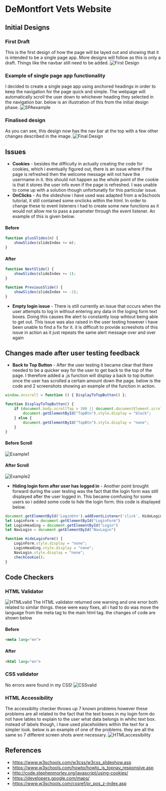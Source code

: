# DeMontfort Vets Website

## Initial Designs
### First Draft
This is the first design of how the page will be layed out and showing that it is intended to be a single page app. More designs will follow as this is only a draft.
Things like the navbar still need to be added.
![First Design](Images/InitialDesign.JPG)

### Example of single page app functionality
I decided to create a single page app using anchored headings in order to keep the navigation for the page quick and simple. The webpage will automatically scroll the user down to whichever heading they selected in the navigation bar.
below is an illustration of this from the initial design phase.
![SPAexample](Images/SPAexample.JPG)


### Finalised design
As you can see, this design now has the nav bar at the top with a few other changes described in the image.
![Final Design](Images/FinalDesign.JPG)

## Issues
- **Cookies** - besides the difficulty in actually creating the code for cookies, which i eventually figured out, there is an issue where if the page is refreshed
then the welcome message will not have the userrname in it. this should not happen as the whole point of the cookie is that it stores the user info even if the page is refreshed. 
I was unable to come up with a solution though unfortunatly for this particular issue.
- **OnClicks** - As the slideshow i have used was adapted from a w3schools tutorial, it still contained some onclicks within the html. 
In order to change these to event listeners i had to create some new functions as it would not allow me to pass a parameter through the event listener. 
An example of this is given below.
#### Before
```javascript
function plusSlides(n) {
	showSlides(slideIndex += n);
}
```
#### After
```javascript
function NextSlide() {
    showSlides(slideIndex += 1);
}

function PreviousSlide() {
    showSlides(slideIndex += -1);
}
```

- **Empty login issue** - There is still currently an issue that occurs when the user attempts to log in without entering any data in the loging form text boxes.
Doing this causes the alert to constantly loop wihtout being able to get out. 
This issue was also raised in the user testing however i have been unable to find a fix for it. 
it is difficult to provide screeshots of this issue in action as it just repeats the same alert message over and over again

## Changes made after user testing feedback
- **Back to Top Button** - After the user testing it became clear that there needed to be a quicker way for the user to get back to the top of the page.
I therefore added a .js function will display a back to top button once the user has scrolled a certain amount down the page. 
below is the code and 2 screenshots showing an example of the function in action.
```javascript
window.onscroll = function () { DisplayToTopButton() };

function DisplayToTopButton() {
    if (document.body.scrollTop > 300 || document.documentElement.scrollTop > 300) {
        document.getElementById("TopBtn").style.display = "block";
    } else {
        document.getElementById("TopBtn").style.display = "none";
    }
}
```
#### Before Scroll
![Example1](Images/BacktoTopExample1.JPG)
#### After Scroll
![Example2](Images/BacktoTopExample2.JPG)

- **Hiding login form after user has logged in** - Another point brought forward during the user testing was the fact that the login form was still displayed after the user logged in.
This became comfusing for some users so i added some code to hde the login form. this code is displayed below.
```javascript
document.getElementById('Loginbtn').addEventListener('click', HideLoginForm)
let LoginForm = document.getElementById("LoginForm")
let LoginHeading = document.getElementById("Login")
let NavLogin = document.getElementById("NavLogin")

function HideLoginForm() {
    LoginForm.style.display = "none";
    LoginHeading.style.display = "none";
    NavLogin.style.display = "none";
    checkCookie();
}
```

## Code Checkers

### HTML Validator
![HTMLvalid](Images/HTMLvalidator.JPG)
The HTML validator returned one warning and one error both related to similar things. these were easy fixes, all i had to do was move the language from the meta tag to the main html tag. 
the changes of code are shown below
#### Before
```HTML
<meta lang="en">
```
#### After
```HTML
<html lang="en">
```

### CSS validator
No errors were found in my CSS!
![CSSvalid](Images/CSSvalidator.JPG)

### HTML Accessibility
The accessiblity checker throws up 7 known problems however these problems are all related to the fact that the text boxes in my login form do not have lables
to explain to the user what data belongs in whihc text box. instead of labels though, i have used placeholders within the text for a simpler look.
below is an example of one of the problems. they are all the same so 7 different screen shots arent necessary.
![HTMLaccessibility](Images/AccessibilityChecker.JPG)

## References
* https://www.w3schools.com/w3css/w3css_slideshow.asp
* https://www.w3schools.com/howto/howto_js_topnav_responsive.asp
* http://code.stephenmorley.org/javascript/using-cookies/
* https://developers.google.com/maps/
* https://www.w3schools.com/cssref/pr_pos_z-index.asp


